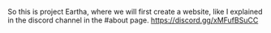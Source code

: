 So this is project Eartha, where we will first create a website, like I explained in the discord channel in the #about page. https://discord.gg/xMFufBSuCC
